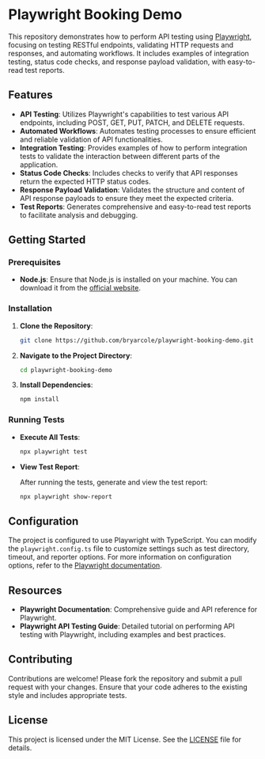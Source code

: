 # Playwright Booking Demo

This repository demonstrates how to perform API testing using [Playwright](https://playwright.dev/), focusing on testing RESTful endpoints, validating HTTP requests and responses, and automating workflows. It includes examples of integration testing, status code checks, and response payload validation, with easy-to-read test reports.

## Features

- **API Testing**: Utilizes Playwright's capabilities to test various API endpoints, including POST, GET, PUT, PATCH, and DELETE requests. 
- **Automated Workflows**: Automates testing processes to ensure efficient and reliable validation of API functionalities.
- **Integration Testing**: Provides examples of how to perform integration tests to validate the interaction between different parts of the application.
- **Status Code Checks**: Includes checks to verify that API responses return the expected HTTP status codes.
- **Response Payload Validation**: Validates the structure and content of API response payloads to ensure they meet the expected criteria.
- **Test Reports**: Generates comprehensive and easy-to-read test reports to facilitate analysis and debugging.

## Getting Started

### Prerequisites

- **Node.js**: Ensure that Node.js is installed on your machine. You can download it from the [official website](https://nodejs.org/).

### Installation

1. **Clone the Repository**:

   ```bash
   git clone https://github.com/bryarcole/playwright-booking-demo.git
   ```

2. **Navigate to the Project Directory**:

   ```bash
   cd playwright-booking-demo
   ```

3. **Install Dependencies**:

   ```bash
   npm install
   ```

### Running Tests

- **Execute All Tests**:

  ```bash
  npx playwright test
  ```

- **View Test Report**:

  After running the tests, generate and view the test report:

  ```bash
  npx playwright show-report
  ```

## Configuration

The project is configured to use Playwright with TypeScript. You can modify the `playwright.config.ts` file to customize settings such as test directory, timeout, and reporter options. For more information on configuration options, refer to the [Playwright documentation](https://playwright.dev/docs/api/class-playwright).

## Resources

- **Playwright Documentation**: Comprehensive guide and API reference for Playwright. 
- **Playwright API Testing Guide**: Detailed tutorial on performing API testing with Playwright, including examples and best practices. 

## Contributing

Contributions are welcome! Please fork the repository and submit a pull request with your changes. Ensure that your code adheres to the existing style and includes appropriate tests.

## License

This project is licensed under the MIT License. See the [LICENSE](LICENSE) file for details.
